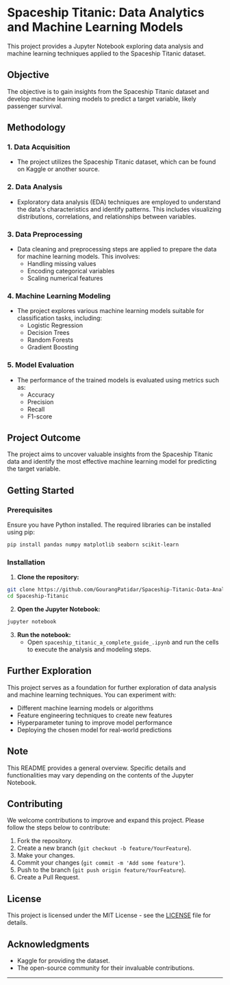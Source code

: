 # Spaceship Titanic: Data Analytics and Machine Learning Models

This project provides a Jupyter Notebook exploring data analysis and machine learning techniques applied to the Spaceship Titanic dataset.

## Objective

The objective is to gain insights from the Spaceship Titanic dataset and develop machine learning models to predict a target variable, likely passenger survival.

## Methodology

### 1. Data Acquisition
- The project utilizes the Spaceship Titanic dataset, which can be found on Kaggle or another source.

### 2. Data Analysis
- Exploratory data analysis (EDA) techniques are employed to understand the data's characteristics and identify patterns. This includes visualizing distributions, correlations, and relationships between variables.

### 3. Data Preprocessing
- Data cleaning and preprocessing steps are applied to prepare the data for machine learning models. This involves:
  - Handling missing values
  - Encoding categorical variables
  - Scaling numerical features

### 4. Machine Learning Modeling
- The project explores various machine learning models suitable for classification tasks, including:
  - Logistic Regression
  - Decision Trees
  - Random Forests
  - Gradient Boosting

### 5. Model Evaluation
- The performance of the trained models is evaluated using metrics such as:
  - Accuracy
  - Precision
  - Recall
  - F1-score

## Project Outcome

The project aims to uncover valuable insights from the Spaceship Titanic data and identify the most effective machine learning model for predicting the target variable.

## Getting Started

### Prerequisites

Ensure you have Python installed. The required libraries can be installed using pip:

```bash
pip install pandas numpy matplotlib seaborn scikit-learn
```

### Installation

1. **Clone the repository:**

```bash
git clone https://github.com/GourangPatidar/Spaceship-Titanic-Data-Analytics-ML-models.git
cd Spaceship-Titanic
```

2. **Open the Jupyter Notebook:**

```bash
jupyter notebook
```

3. **Run the notebook:**
   - Open `spaceship_titanic_a_complete_guide_.ipynb` and run the cells to execute the analysis and modeling steps.

## Further Exploration

This project serves as a foundation for further exploration of data analysis and machine learning techniques. You can experiment with:
- Different machine learning models or algorithms
- Feature engineering techniques to create new features
- Hyperparameter tuning to improve model performance
- Deploying the chosen model for real-world predictions

## Note

This README provides a general overview. Specific details and functionalities may vary depending on the contents of the Jupyter Notebook.



## Contributing

We welcome contributions to improve and expand this project. Please follow the steps below to contribute:

1. Fork the repository.
2. Create a new branch (`git checkout -b feature/YourFeature`).
3. Make your changes.
4. Commit your changes (`git commit -m 'Add some feature'`).
5. Push to the branch (`git push origin feature/YourFeature`).
6. Create a Pull Request.

## License

This project is licensed under the MIT License - see the [LICENSE](LICENSE) file for details.

## Acknowledgments

- Kaggle for providing the dataset.
- The open-source community for their invaluable contributions.

---
